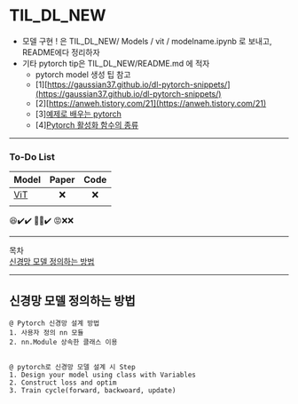 # TIL_DL_NEW
- 모델 구현 ! 은 TIL_DL_NEW/ Models / vit / modelname.ipynb 로 보내고, README에다 정리하자
- 기타 pytorch tip은 TIL_DL_NEW/README.md 에 적자
  - pytorch model 생성 팁 참고
  - [1][https://gaussian37.github.io/dl-pytorch-snippets/](https://gaussian37.github.io/dl-pytorch-snippets/)
  - [2][https://anweh.tistory.com/21](https://anweh.tistory.com/21)
  - [3][예제로 배우는 pytorch](https://tutorials.pytorch.kr/beginner/pytorch_with_examples.html)
  - [4][Pytorch 활성화 함수의 종류](https://pytorch.org/docs/stable/nn.html#non-linear-activations-weighted-sum-nonlinearity)
---
### To-Do List 
|Model|Paper|Code|
|:----|:---:|:------:|
|[ViT](https://arxiv.org/pdf/2010.11929.pdf)|❌|❌|
||
😆✔️✔️
🙂❌✔️
😡❌❌

---
목차  
[신경망 모델 정의하는 방법](#신경망-모델-정의하는-방법) 

---

## 신경망 모델 정의하는 방법 
```
@ Pytorch 신경망 설계 방법
1. 사용자 정의 nn 모듈
2. nn.Module 상속한 클래스 이용


@ pytorch로 신경망 모델 설계 시 Step
1. Design your model using class with Variables
2. Construct loss and optim
3. Train cycle(forward, backwoard, update)
```






